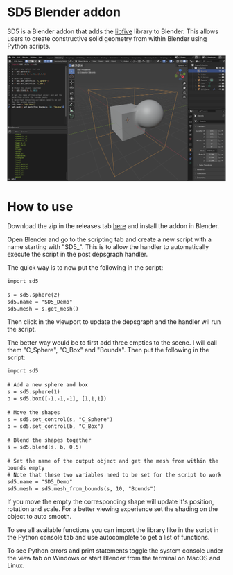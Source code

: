 # SD5 Blender addon
SD5 is a Blender addon that adds the [libfive](https://libfive.com/) library to Blender.
This allows users to create constructive solid geometry from within Blender using Python scripts.

![](images/SD5_Demo.png)

# How to use
Download the zip in the releases tab [here](https://github.com/Snowdaw/SD5/releases/) and install the addon in Blender.

Open Blender and go to the scripting tab and create a new script with a name starting with "SD5_". This is to allow the handler to automatically execute the script in the post depsgraph handler.

The quick way is to now put the following in the script:
```
import sd5

s = sd5.sphere(2)
sd5.name = "SD5_Demo"
sd5.mesh = s.get_mesh()
```
Then click in the viewport to update the depsgraph and the handler wil run the script.

The better way would be to first add three empties to the scene.
I will call them "C_Sphere", "C_Box" and "Bounds".
Then put the following in the script:
```
import sd5

# Add a new sphere and box
s = sd5.sphere(1)
b = sd5.box([-1,-1,-1], [1,1,1])

# Move the shapes
s = sd5.set_control(s, "C_Sphere")
b = sd5.set_control(b, "C_Box")

# Blend the shapes together
s = sd5.blend(s, b, 0.5)

# Set the name of the output object and get the mesh from within the bounds empty
# Note that these two variables need to be set for the script to work
sd5.name = "SD5_Demo"
sd5.mesh = sd5.mesh_from_bounds(s, 10, "Bounds")
```
If you move the empty the corresponding shape will update it's position, rotation and scale. For a better viewing experience set the shading on the object to auto smooth.

To see all available functions you can import the library like in the script in the Python console tab and use autocomplete to get a list of functions.

To see Python errors and print statements toggle the system console under the view tab on Windows or start Blender from the terminal on MacOS and Linux.
